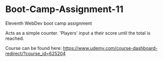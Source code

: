 # Boot-Camp-Assignment-11
Eleventh WebDev boot camp assignment 

Acts as a simple counter. 'Players' input a their score until the total is reached. 

Course can be found here:
https://www.udemy.com/course-dashboard-redirect/?course_id=625204
